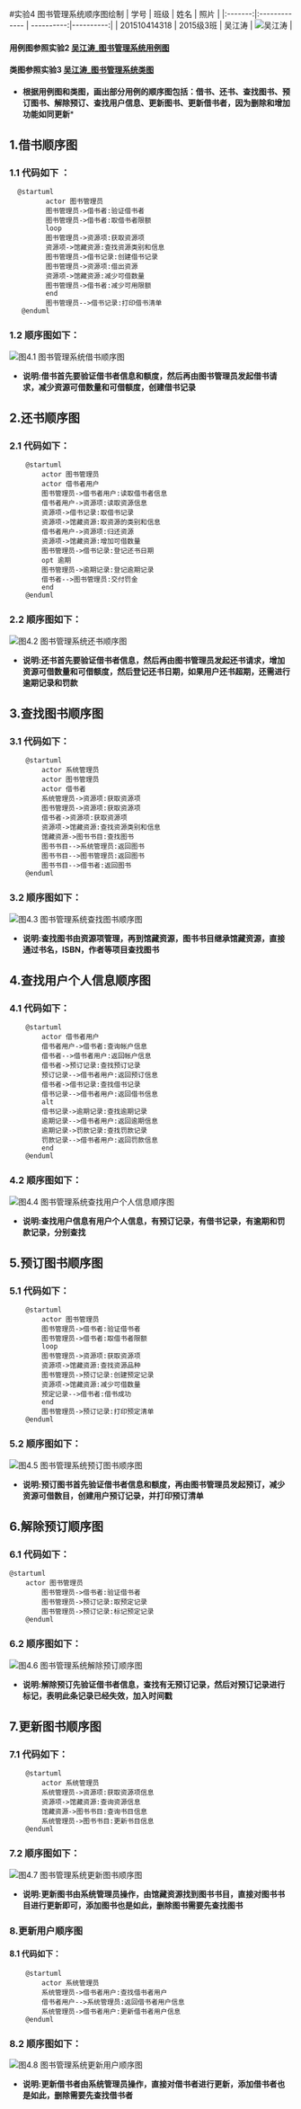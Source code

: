﻿#实验4 图书管理系统顺序图绘制
|    学号    |       班级       |      姓名     |    照片    | 
|:-------:|:------------- | ----------:|----------:|
|   201510414318  |     2015级3班    |   吴江涛   |  ![](./wjt.jpg "吴江涛") |

#### 用例图参照实验2 [吴江涛_图书管理系统用例图](../test2/usecase_01.png "用例图")
#### 类图参照实验3 [吴江涛_图书管理系统类图](../test3/classDraw.png "类图")
* **根据用例图和类图，画出部分用例的顺序图包括：借书、还书、查找图书、预订图书、解除预订、查找用户信息、更新图书、更新借书者，因为删除和增加功能如同更新***

## 1.借书顺序图
### 1.1 代码如下 ：
      @startuml
             actor 图书管理员
             图书管理员->借书者:验证借书者
             图书管理员->借书者:取借书者限额
             loop
             图书管理员->资源项:获取资源项
             资源项->馆藏资源:查找资源类别和信息
             图书管理员->借书记录:创建借书记录
             图书管理员->资源项:借出资源
             资源项->馆藏资源:减少可借数量
             图书管理员->借书者:减少可用限额
             end
             图书管理员-->借书记录:打印借书清单
       @enduml
### 1.2 顺序图如下：
   ![](./borrowBook.png "图4.1 图书管理系统借书顺序图")
  * **说明:借书首先要验证借书者信息和额度，然后再由图书管理员发起借书请求，减少资源可借数量和可借额度，创建借书记录**

## 2.还书顺序图
### 2.1 代码如下：
```
    @startuml
        actor 图书管理员
        actor 借书者用户
        图书管理员->借书者用户:读取借书者信息
        借书者用户->资源项:读取资源信息
        资源项->借书记录:取借书记录
        资源项->馆藏资源:取资源的类别和信息
        借书者用户->资源项:归还资源
        资源项->馆藏资源:增加可借数量
        图书管理员->借书记录:登记还书日期
        opt 逾期
        图书管理员->逾期记录:登记逾期记录
        借书者-->图书管理员:交付罚金
        end
    @enduml
```
### 2.2 顺序图如下：
![](./returnBook.png '图4.2 图书管理系统还书顺序图')
* **说明:还书首先要验证借书者信息，然后再由图书管理员发起还书请求，增加资源可借数量和可借额度，然后登记还书日期，如果用户还书超期，还需进行逾期记录和罚款**

## 3.查找图书顺序图
### 3.1 代码如下：
```
    @startuml
        actor 系统管理员
        actor 图书管理员
        actor 借书者
        系统管理员->资源项:获取资源项
        图书管理员->资源项:获取资源项
        借书者->资源项:获取资源项
        资源项->馆藏资源:查找资源类别和信息
        馆藏资源->图书书目:查找图书
        图书书目-->系统管理员:返回图书
        图书书目-->图书管理员:返回图书
        图书书目-->借书者:返回图书
    @enduml
```
### 3.2 顺序图如下：
![](./findBook.png '图4.3 图书管理系统查找图书顺序图')
* **说明:查找图书由资源项管理，再到馆藏资源，图书书目继承馆藏资源，直接通过书名，ISBN，作者等项目查找图书**

## 4.查找用户个人信息顺序图
### 4.1 代码如下：
```
    @startuml
        actor 借书者用户
        借书者用户->借书者:查询帐户信息
        借书者-->借书者用户:返回帐户信息
        借书者->预订记录:查找预订记录
        预订记录-->借书者用户:返回预订信息
        借书者->借书记录:查找借书记录
        借书记录-->借书者用户:返回借书信息
        alt
        借书记录->逾期记录:查找逾期记录
        逾期记录-->借书者用户:返回逾期信息
        逾期记录->罚款记录:查找罚款记录
        罚款记录-->借书者用户:返回罚款信息
        end
    @enduml
```
### 4.2 顺序图如下：
![](./findUserInfo.png '图4.4 图书管理系统查找用户个人信息顺序图')
* **说明:查找用户信息有用户个人信息，有预订记录，有借书记录，有逾期和罚款记录，分别查找**

## 5.预订图书顺序图
### 5.1 代码如下：
```
    @startuml
        actor 图书管理员
        图书管理员->借书者:验证借书者
        图书管理员->借书者:取借书者限额
        loop
        图书管理员->资源项:获取资源项
        资源项->馆藏资源:查找资源品种
        图书管理员->预订记录:创建预定记录
        资源项->馆藏资源:减少可借数量
        预定记录-->借书者:借书成功
        end
        图书管理员->预订记录:打印预定清单
    @enduml
```
### 5.2 顺序图如下：
![](./reserveBook.png '图4.5 图书管理系统预订图书顺序图')
* **说明:预订图书首先验证借书者信息和额度，再由图书管理员发起预订，减少资源可借数目，创建用户预订记录，并打印预订清单**

## 6.解除预订顺序图
### 6.1 代码如下：
```
@startuml
    actor 图书管理员
        图书管理员->借书者:验证借书者
        图书管理员->预订记录:取预定记录
        图书管理员->预订记录:标记预定记录
    @enduml
```
### 6.2 顺序图如下：
![](./bookManager.png '图4.6 图书管理系统解除预订顺序图')
* **说明:解除预订先验证借书者信息，查找有无预订记录，然后对预订记录进行标记，表明此条记录已经失效，加入时间戳**

## 7.更新图书顺序图
### 7.1 代码如下：
```
    @startuml
        actor 系统管理员
        系统管理员->资源项:获取资源项信息
        资源项->馆藏资源:查询资源信息
        馆藏资源->图书书目:查询书目信息
        系统管理员->图书书目:更新书目信息
    @enduml
```
### 7.2 顺序图如下：
![](./updateBook.png '图4.7 图书管理系统更新图书顺序图')
* **说明:更新图书由系统管理员操作，由馆藏资源找到图书书目，直接对图书书目进行更新即可，添加图书也是如此，删除图书需要先查找图书**

### 8.更新用户顺序图
#### 8.1 代码如下：
```
    @startuml
        actor 系统管理员
        系统管理员->借书者用户:查找借书者用户
        借书者用户-->系统管理员:返回借书者用户信息
        系统管理员->借书者用户:更新借书者用户信息
    @enduml
```
### 8.2 顺序图如下：
![](./updateUser.png '图4.8 图书管理系统更新用户顺序图')
* **说明:更新借书者由系统管理员操作，直接对借书者进行更新，添加借书者也是如此，删除需要先查找借书者** 